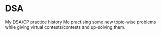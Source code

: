 # DSA
My DSA/CP practice history
Me practising some new topic-wise problems while giving virtual contests/contests and up-solving them.